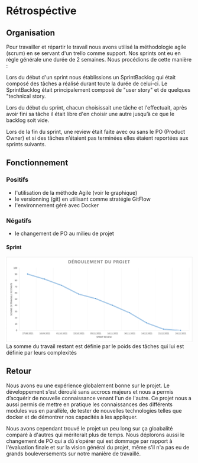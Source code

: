 # Rétrospéctive

## Organisation

Pour travailler et répartir le travail nous avons utilisé la méthodologie agile (scrum) en se servant d'un trello comme support. Nos sprints ont eu en règle générale une durée de 2 semaines.
Nous procédions de cette manière :

Lors du début d'un sprint nous établissions un SprintBacklog qui était composé des tâches a réalisé durant toute la durée de celui-ci.
Le SprintBacklog était principalement composé de "user story" et de quelques "technical story.

Lors du début du sprint, chacun choisissait une tâche et l'effectuait, après avoir fini sa tâche il était libre d'en choisir une autre jusqu’à ce que le backlog soit vide.

Lors de la fin du sprint, une review était faite avec ou sans le PO (Product Owner) et si des tâches n’étaient pas terminées elles étaient reportées aux sprints suivants.

## Fonctionnement

### Positifs

- l'utilisation de la méthode Agile (voir le graphique)
- le versionning (git) en utilisant comme stratégie GitFlow
- l'environnement géré avec Docker

### Négatifs

- le changement de PO au milieu de projet

#### Sprint

![Sprint](/docs/diagrams/SprintGraph.PNG)
La somme du travail restant est définie par le poids des tâches qui lui est définie par leurs complexités

## Retour

Nous avons eu une expérience globalement bonne sur le projet. Le développement s’est déroulé sans accrocs majeurs et nous a permis d’acquérir de nouvelle connaissance venant l'un de l'autre. Ce projet nous a aussi permis de mettre en pratique les connaissances des différents modules vus en parallèle, de tester de nouvelles technologies telles que docker et de démontrer nos capacités à les appliquer.

Nous avons cependant trouvé le projet un peu long sur ça gloabalité comparé à d'autres qui mériterait plus de temps. Nous déplorons aussi le changement de PO qui a dû s’opérer qui est dommage par rapport à l'évaluation finale et sur la vision général du projet, même s'il n'a pas eu de grands bouleversements sur notre manière de travaillé.

